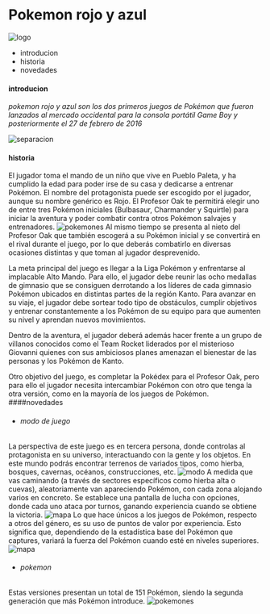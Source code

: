 # Pokemon rojo y azul 

![logo](http://4.bp.blogspot.com/_PBTMDZy9U-w/THxWH21C15I/AAAAAAAABhw/VfBTdfQmFLI/s1600/tapa+poke.JPG)

- introducion
- historia
- novedades

#### introducion
*pokemon rojo y azul son los dos primeros juegos de Pokémon que fueron lanzados al mercado occidental para la consola portátil Game Boy y posteriormente el 27 de febrero de 2016*

![separacion](https://encrypted-tbn0.gstatic.com/images?q=tbn:ANd9GcR8ta_hh7E_uFEzFO6SShETXdEu3Hp8sEYCyA&usqp=CAU)

#### historia
El jugador toma el mando de un niño que vive en Pueblo Paleta, y ha cumplido la edad para poder irse de su casa y dedicarse a entrenar Pokémon. El nombre del protagonista puede ser escogido por el jugador, aunque su nombre genérico es Rojo. El Profesor Oak te permitirá elegir uno de entre tres Pokémon iniciales (Bulbasaur, Charmander y Squirtle) para iniciar la aventura y poder combatir contra otros Pokémon salvajes y entrenadores.
![pokemones](https://encrypted-tbn0.gstatic.com/images?q=tbn:ANd9GcTwx0QTe28D7J6Z_UTIupeCPPogPUa8_drM-w&usqp=CAU)
Al mismo tiempo se presenta al nieto del Profesor Oak que también escogerá a su Pokémon inicial y se convertirá en el rival durante el juego, por lo que deberás combatirlo en diversas ocasiones distintas y que toman al jugador desprevenido.

La meta principal del juego es llegar a la Liga Pokémon y enfrentarse al implacable Alto Mando. Para ello, el jugador debe reunir las ocho medallas de gimnasio que se consiguen derrotando a los líderes de cada gimnasio Pokémon ubicados en distintas partes de la región Kanto. Para avanzar en su viaje, el jugador debe sortear todo tipo de obstáculos, cumplir objetivos y entrenar constantemente a los Pokémon de su equipo para que aumenten su nivel y aprendan nuevos movimientos.

Dentro de la aventura, el jugador deberá además hacer frente a un grupo de villanos conocidos como el Team Rocket liderados por el misterioso Giovanni quienes con sus ambiciosos planes amenazan el bienestar de las personas y los Pokémon de Kanto.

Otro objetivo del juego, es completar la Pokédex para el Profesor Oak, pero para ello el jugador necesita intercambiar Pokémon con otro que tenga la otra versión, como en la mayoría de los juegos de Pokémon.
####novedades
- ###### modo de juego
La perspectiva de este juego es en tercera persona, donde controlas al protagonista en su universo, interactuando con la gente y los objetos. En este mundo podrás encontrar terrenos de variados tipos, como hierba, bosques, cavernas, océanos, construcciones, etc.
![modo](https://encrypted-tbn0.gstatic.com/images?q=tbn:ANd9GcSWx6igwWtGRJZ2eKqHBIxRLeN9JNj_Kdri3ckKmYua6mVZJmwxdFuy1_RQ3ZtQGxRuaS0&usqp=CAU)
A medida que vas caminando (a través de sectores específicos como hierba alta o cuevas), aleatoriamente van apareciendo Pokémon, con cada zona alojando varios en concreto. Se establece una pantalla de lucha con opciones, donde cada uno ataca por turnos, ganando experiencia cuando se obtiene la victoria.
![mapa](https://i.ytimg.com/vi/lQP-k6wK-Ng/hqdefault.jpg)
Lo que hace únicos a los juegos de Pokémon, respecto a otros del género, es su uso de puntos de valor por experiencia. Esto significa que, dependiendo de la estadística base del Pokémon que captures, variará la fuerza del Pokémon cuando esté
en niveles superiores.
![mapa](https://pm1.narvii.com/6276/7f81b6aa4d9b341f3c1bfceede6f79369ac0c88f_hq.jpg)
- ###### pokemon
Estas versiones presentan un total de 151 Pokémon, siendo la segunda generación que más Pokémon introduce.
![pokemones](https://cdn.hobbyconsolas.com/sites/navi.axelspringer.es/public/styles/1200/public/media/image/2016/01/555194-pokemon-rojo-azul-analisis-retro.png?itok=av1VLZYc)





